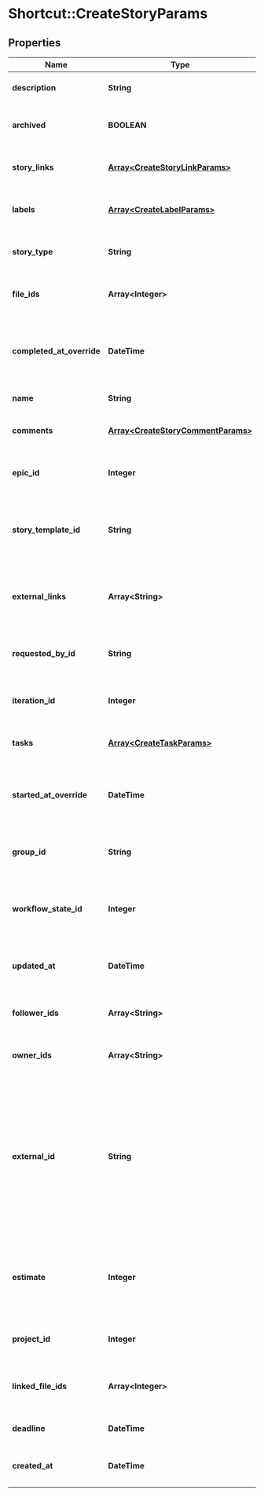 # Shortcut::CreateStoryParams

## Properties
Name | Type | Description | Notes
------------ | ------------- | ------------- | -------------
**description** | **String** | The description of the story. | [optional] 
**archived** | **BOOLEAN** | Controls the story&#x27;s archived state. | [optional] 
**story_links** | [**Array&lt;CreateStoryLinkParams&gt;**](CreateStoryLinkParams.md) | An array of story links attached to the story. | [optional] 
**labels** | [**Array&lt;CreateLabelParams&gt;**](CreateLabelParams.md) | An array of labels attached to the story. | [optional] 
**story_type** | **String** | The type of story (feature, bug, chore). | [optional] 
**file_ids** | **Array&lt;Integer&gt;** | An array of IDs of files attached to the story. | [optional] 
**completed_at_override** | **DateTime** | A manual override for the time/date the Story was completed. | [optional] 
**name** | **String** | The name of the story. | 
**comments** | [**Array&lt;CreateStoryCommentParams&gt;**](CreateStoryCommentParams.md) | An array of comments to add to the story. | [optional] 
**epic_id** | **Integer** | The ID of the epic the story belongs to. | [optional] 
**story_template_id** | **String** | The id of the story template used to create this story, if applicable. | [optional] 
**external_links** | **Array&lt;String&gt;** | An array of External Links associated with this story. | [optional] 
**requested_by_id** | **String** | The ID of the member that requested the story. | [optional] 
**iteration_id** | **Integer** | The ID of the iteration the story belongs to. | [optional] 
**tasks** | [**Array&lt;CreateTaskParams&gt;**](CreateTaskParams.md) | An array of tasks connected to the story. | [optional] 
**started_at_override** | **DateTime** | A manual override for the time/date the Story was started. | [optional] 
**group_id** | **String** | The id of the group to associate with this story. | [optional] 
**workflow_state_id** | **Integer** | The ID of the workflow state the story will be in. | [optional] 
**updated_at** | **DateTime** | The time/date the Story was updated. | [optional] 
**follower_ids** | **Array&lt;String&gt;** | An array of UUIDs of the followers of this story. | [optional] 
**owner_ids** | **Array&lt;String&gt;** | An array of UUIDs of the owners of this story. | [optional] 
**external_id** | **String** | This field can be set to another unique ID. In the case that the Story has been imported from another tool, the ID in the other tool can be indicated here. | [optional] 
**estimate** | **Integer** | The numeric point estimate of the story. Can also be null, which means unestimated. | [optional] 
**project_id** | **Integer** | The ID of the project the story belongs to. | [optional] 
**linked_file_ids** | **Array&lt;Integer&gt;** | An array of IDs of linked files attached to the story. | [optional] 
**deadline** | **DateTime** | The due date of the story. | [optional] 
**created_at** | **DateTime** | The time/date the Story was created. | [optional] 

